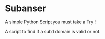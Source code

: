 # Subanser
A simple Python Script you must take a Try !

A script to find if a subd domain is valid or not.
